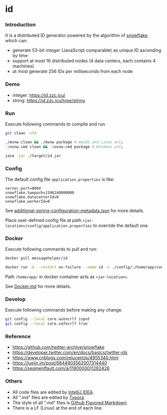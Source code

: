 # id

### Introduction

It is a distributed ID generator powered by the algorithm of [snowflake](https://github.com/twitter-archive/snowflake), which can:

- generate 53-bit integer (JavaScript comparable)  as unique ID ascending by time
- support at most 16 distributed nodes (4 data centers, each contains 4 machines)
- at most generate 256 IDs per milliseconds from each node

### Demo

- integer: https://id.zzc.icu/
- string: https://id.zzc.icu/type/string

### Run

Execute following commands to compile and run.

``` bash
git clean -xfd

./mvnw clean && ./mvnw package # macOS and Linux only
.\mvnw.cmd clean && .\mvnw.cmd package # Windows only

java -jar ./target/id.jar
```

### Config

The default config file `application.properties` is like:

```
server.port=8004
snowflake.twepoch=1596240000000
snowflake.datacenterId=0
snowflake.workerId=0
```

See [additional-spring-configuration-metadata.json](./src/main/resources/META-INF/additional-spring-configuration-metadata.json) for more details.

Place user-defined config file at path `<jar-location>/config/application.properties` to override the default one.

### Docker

Execute following commands to pull and run:

``` sh
docker pull messagehelper/id

docker run -d --restart on-failure --name id -v ./config/:/home/app/config/ -p 8004:8004 messagehelper/id
```

Path `/home/app/` in docker container acts as `<jar-location>`.

See [Docker.md](./Docker.md) for more details.

### Develop

Execute following commands before making any change.

``` bash
git config --local core.autocrlf input
git config --local core.safecrlf true
```

### Reference

- https://github.com/twitter-archive/snowflake
- https://developer.twitter.com/en/docs/basics/twitter-ids
- https://www.cnblogs.com/relucent/p/4955340.html
- https://juejin.im/post/6844903562007314440
- https://segmentfault.com/a/1190000011282426

### Others

- All code files are edited by [IntelliJ IDEA](https://www.jetbrains.com/idea/).
- All ".md" files are edited by [Typora](http://typora.io/).
- The style of all ".md" files is [Github Flavored Markdown](https://guides.github.com/features/mastering-markdown/#GitHub-flavored-markdown).
- There is a LF (Linux) at the end of each line.